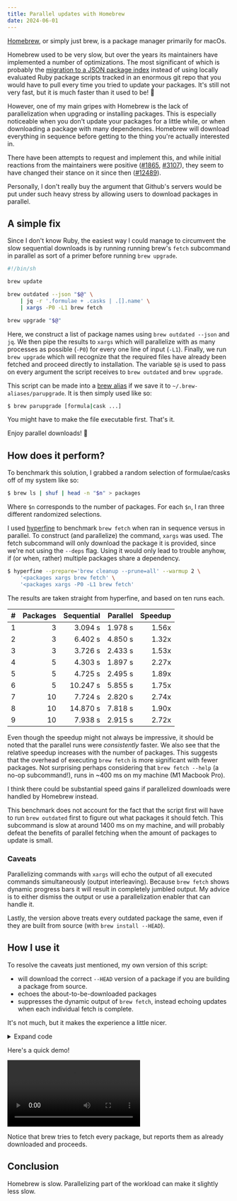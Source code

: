 ```yaml
---
title: Parallel updates with Homebrew
date: 2024-06-01
---
```


<script>
import demo from './demo.mp4';
</script>

[Homebrew][homebrew], or simply just brew, is a package manager primarily for
macOs.

Homebrew used to be very slow, but over the years its maintainers have
implemented a number of optimizations. The most significant of which is probably
the [migration to a JSON package index][homebrew-4.0] instead of using locally
evaluated Ruby package scripts tracked in an enormous git repo that you would
have to pull every time you tried to update your packages. It's still not very
fast, but it is much faster than it used to be! 🎉

However, one of my main gripes with Homebrew is the lack of parallelization when
upgrading or installing packages. This is especially noticeable when you don't
update your packages for a little while, or when downloading a package with many
dependencies. Homebrew will download everything in sequence before getting to
the thing you're actually interested in.

There have been attempts to request and implement this, and while initial
reactions from the maintainers were positive ([#1865], [#3107]),
they seem to have changed their stance on it since then ([#12489]).

Personally, I don't really buy the argument that Github's servers would be put
under such heavy stress by allowing users to download packages in parallel.

## A simple fix

Since I don't know Ruby, the easiest way I could manage to circumvent the slow
sequential downloads is by running running brew's `fetch` subcommand in parallel
as sort of a primer before running `brew upgrade`.

```sh
#!/bin/sh

brew update

brew outdated --json "$@" \
    | jq -r '.formulae + .casks | .[].name' \
    | xargs -P0 -L1 brew fetch

brew upgrade "$@"
```

Here, we construct a list of package names using `brew outdated --json` and
`jq`. We then pipe the results to `xargs` which will parallelize with as many
processes as possible (`-P0`) for every one line of input (`-L1`). Finally, we
run `brew upgrade` which will recognize that the required files have already
been fetched and proceed directly to installation. The variable `$@` is used to
pass on every argument the script receives to `brew outdated` and `brew
upgrade`.

This script can be made into a [brew alias] if we save it to
`~/.brew-aliases/parupgrade`. It is then simply used like so:

```sh
$ brew parupgrade [formula|cask ...]
```

You might have to make the file executable first. That's it.

Enjoy parallel downloads!&nbsp;🥳

## How does it perform?

To benchmark this solution, I grabbed a random selection of formulae/casks off
of my system like so:

```sh
$ brew ls | shuf | head -n "$n" > packages
```

Where `$n` corresponds to the number of packages. For each `$n`, I ran three
different randomized selections.

I used [hyperfine] to benchmark `brew fetch` when ran in sequence versus in
parallel. To construct (and parallelize) the command, `xargs` was used. The
fetch subcommand will only download the package it is provided, since we're not
using the `--deps` flag. Using it would only lead to trouble anyhow, if (or
when, rather) multiple packages share a dependency.

```sh
$ hyperfine --prepare='brew cleanup --prune=all' --warmup 2 \
    '<packages xargs brew fetch' \
    '<packages xargs -P0 -L1 brew fetch'
```

The results are taken straight from hyperfine, and based on ten runs each.

<div class="table-container">

|   # | Packages | Sequential | Parallel | Speedup |
| --: | -------: | ---------: | -------: | ------: |
|   1 |        3 |    3.094 s |  1.978 s |   1.56x |
|   2 |        3 |    6.402 s |  4.850 s |   1.32x |
|   3 |        3 |    3.726 s |  2.433 s |   1.53x |
|   4 |        5 |    4.303 s |  1.897 s |   2.27x |
|   5 |        5 |    4.725 s |  2.495 s |   1.89x |
|   6 |        5 |   10.247 s |  5.855 s |   1.75x |
|   7 |       10 |    7.724 s |  2.820 s |   2.74x |
|   8 |       10 |   14.870 s |  7.818 s |   1.90x |
|   9 |       10 |    7.938 s |  2.915 s |   2.72x |

</div>

Even though the speedup might not always be impressive, it should be noted that
the parallel runs were _consistently_ faster. We also see that the relative
speedup increases with the number of packages. This suggests that the overhead
of executing `brew fetch` is more significant with fewer packages. Not
surprising perhaps considering that `brew fetch --help` (a no-op subcommand!), runs
in ~400 ms on my machine (M1 Macbook Pro).

I think there could be substantial speed gains if parallelized downloads were
handled by Homebrew instead.

This benchmark does not account for the fact that the script first will have to
run `brew outdated` first to figure out what packages it should fetch. This
subcommand is slow at around 1400 ms on my machine, and will probably defeat the
benefits of parallel fetching when the amount of packages to update is small.

### Caveats

Parallelizing commands with `xargs` will echo the output of all executed
commands simultaneously (output interleaving). Because `brew fetch` shows
dynamic progress bars it will result in completely jumbled output. My advice is
to either dismiss the output or use a parallelization enabler that can handle
it.

Lastly, the version above treats every outdated package the same, even if they
are built from source (with `brew install --HEAD`).

## How I use it

To resolve the caveats just mentioned, my own version of this script:

- will download the correct `--HEAD` version of a package if you are building a
  package from source.
- echoes the about-to-be-downloaded packages
- suppresses the dynamic output of `brew fetch`, instead echoing updates when
  each individual fetch is complete.

It's not much, but it makes the experience a little nicer.

<details>
<summary>Expand code</summary>

```sh
#!/bin/sh

fetch_head=
for arg in "$@"
do
    if [ "$arg" = '--fetch-HEAD' ]
    then
        fetch_head=1
        break
    fi
done

brew update
outdated=$(brew outdated --json "$@")

jq_transform='if .current_version | startswith("HEAD")
    then .name+" --HEAD"
    else .name
end'
updates=$(echo "$outdated" \
    | grep '^[{} ]' \
    | jq -r ".formulae + .casks | .[] | $jq_transform")

if [ -z "$fetch_head" ]
then
    updates=$(echo "$updates" | grep -v ' --HEAD$')
fi

if [ -z "$updates" ]
then
    exit
fi

echo "$outdated" | jq -r '.formulae + .casks
    | map(.name)
    | sort
    | join(", ")
    | "Downloading " + .'

echo "$updates" \
    | xargs -P0 -L1 -I{} sh -c \
    'brew fetch {} > /dev/null && echo "  ✓ {}"'

brew upgrade "$@"
```

</details>

Here's a quick demo!

<div class="expand-width">

<video controls src={demo}/>

</div>

Notice that brew tries to fetch every package, but reports them as already
downloaded and proceeds.

## Conclusion

Homebrew is slow. Parallelizing part of the workload can make it slightly less
slow.

[homebrew]: https://brew.sh/
[homebrew-4.0]: https://brew.sh/2023/02/16/homebrew-4.0.0/
[#1865]: https://github.com/Homebrew/brew/issues/1865
[#3107]: https://github.com/Homebrew/brew/pull/3107
[#12489]: https://github.com/Homebrew/brew/issues/12489
[brew alias]: https://github.com/Homebrew/homebrew-aliases
[hyperfine]: https://github.com/sharkdp/hyperfine/
